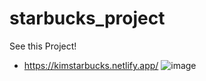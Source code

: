 # starbucks_project

See this Project!
- https://kimstarbucks.netlify.app/
![image](https://user-images.githubusercontent.com/109917393/236191576-6eb3150b-8bb4-4587-9433-27504973b02a.png)
